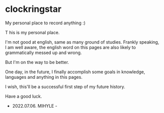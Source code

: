 # clockringstar
My personal place to record anything :)


T his is my personal place.

I'm not good at english, same as many ground of studies. Frankly speaking, I am well aware, the english word on this pages are also likely to grammatically messed up and wrong.

But I'm on the way to be better.

One day, in the future, I finally accomplish some goals in knowledge, languages and anything in this pages.


I wish, this'll be a successful first step of my future history.


Have a good luck.


- 2022.07.06. MIHYLE -
